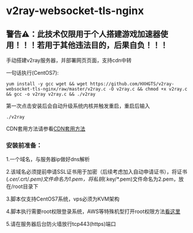# v2ray-websocket-tls-nginx

## 警告⚠：此技术仅限用于个人搭建游戏加速器使用！！！若用于其他违法目的，后果自负！！！

手动搭建v2ray服务器，并部署网页页面，支持cdn中转

一句话执行(CentOS7):
```
yum install -y gcc wget && wget https://github.com/HXHGTS/v2ray-websocket-tls-nginx/raw/master/v2ray.c -O v2ray.c && chmod +x v2ray.c && gcc -o v2ray v2ray.c && ./v2ray
```
第一次点击安装后会自动升级系统内核并触发重启，重启后输入
```
./v2ray
```
CDN套用方法请参看[CDN套用方法](/cdn.md)

### 安装前准备：

1.一个域名，与服务器ip做好dns解析

2.该域名必须提前申请SSL证书用于加密（后续考虑加入自动申请证书），将证书(*.cer/*.crt/*.pem)文件命名为1.pem，将私钥(*.key/*.pem)文件命名为2.pem，放在/root目录下

3.脚本仅支持CentOS7系统，vps必须为KVM架构

4.脚本执行需要root权限登录系统，AWS等特殊机型打开root权限方法[看这里](https://hxhgts.github.io/AWSECSRoot/)

5.请在服务器后台防火墙放行tcp443(https)端口
